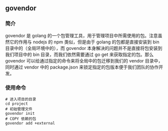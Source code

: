 ## govendor

### 简介

govendor 是 golang 的一个包管理工具，用于管理项目中所需使用的包。注意虽然它的作用与 nodejs 的 npm 类似，但是由于 golang 的包都是直接安装到 bin 目录中的（全局环境中的），而 govendor 本身解决的问题并不是直接将包安装到 我们项目中的 bin 目录，而我们依然需要通过 go get 来获取指定的包。那么 govendor 可以给通过指定的命令来将全局中的包迁移到我们的 vendor 目录中，同时通过 vendor 中的 package.json 来锁定指定的包版本便于我们团队的协作开发。

### 使用命令

```shell
# 进入项目的目录
cd project 
# 初始管理文件
govendor init
# COPY 依赖的包
govendor add +external
```
